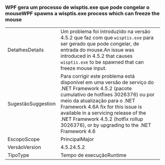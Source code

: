 ### <a name="wpf-spawns-a-wisptisexe-process-which-can-freeze-the-mouse"></a><span data-ttu-id="de097-101">WPF gera um processo de wisptis.exe que pode congelar o mouse</span><span class="sxs-lookup"><span data-stu-id="de097-101">WPF spawns a wisptis.exe process which can freeze the mouse</span></span>

|   |   |
|---|---|
|<span data-ttu-id="de097-102">Detalhes</span><span class="sxs-lookup"><span data-stu-id="de097-102">Details</span></span>|<span data-ttu-id="de097-103">Um problema foi introduzido na versão 4.5.2 que faz com que <code>wisptis.exe</code> para ser gerado que pode congelar, de entrada do mouse.</span><span class="sxs-lookup"><span data-stu-id="de097-103">An issue was introduced in 4.5.2 that causes <code>wisptis.exe</code> to be spawned that can freeze mouse input.</span></span>|
|<span data-ttu-id="de097-104">Sugestão</span><span class="sxs-lookup"><span data-stu-id="de097-104">Suggestion</span></span>|<span data-ttu-id="de097-105">Para corrigir este problema está disponível em uma versão de serviço do .NET Framework 4.5.2 (pacote cumulativo de hotfixes 3026376) ou por meio da atualização para o .NET Framework 4.6</span><span class="sxs-lookup"><span data-stu-id="de097-105">A fix for this issue is available in a servicing release of the .NET Framework 4.5.2 (hotfix rollup 3026376), or by upgrading to the .NET Framework 4.6</span></span>|
|<span data-ttu-id="de097-106">Escopo</span><span class="sxs-lookup"><span data-stu-id="de097-106">Scope</span></span>|<span data-ttu-id="de097-107">Principal</span><span class="sxs-lookup"><span data-stu-id="de097-107">Major</span></span>|
|<span data-ttu-id="de097-108">Versão</span><span class="sxs-lookup"><span data-stu-id="de097-108">Version</span></span>|<span data-ttu-id="de097-109">4.5.2</span><span class="sxs-lookup"><span data-stu-id="de097-109">4.5.2</span></span>|
|<span data-ttu-id="de097-110">Tipo</span><span class="sxs-lookup"><span data-stu-id="de097-110">Type</span></span>|<span data-ttu-id="de097-111">Tempo de execução</span><span class="sxs-lookup"><span data-stu-id="de097-111">Runtime</span></span>|

